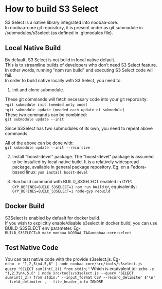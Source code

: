 # How to build S3 Select

S3 Select is a native library integrated into noobaa-core.  
In noobaa-core git repository, it is present under as git submodule in /submodules/s3select (as defined in .gitmodules file).

## Local Native Build

By default, S3 Select is not build in local native default.  
This is to streamline builds of developers who don't need S3 Select feature.  
In other words, running "npm run build" and executing S3 Select code will fail.  
In order to build native locally with S3 Select, you need to:  

1. Init and clone submodule.

These git commands will fetch necessary code into your git reporosity:  
-`git submodule init (needed only once)`  
-`git submodule update (needed each update of submodule)`  
These two commands can be combined:  
`git submodule update --init`

Since S3Select has two submodules of its own, you need to repeat above commands.

All of the above can be done with:  
`git submodule update --init --recursive`

2. Install "boost-devel" package.
The "boost-devel" package is assumed to be installed by local native build.
It is a relatively widespread package, available in general package repository.
Eg, on a Fedora-based linux:
`yum install boost-devel`

3. Run build command with BUILD_S3SELECT enabled in GYP:  
`GYP_DEFINES=BUILD_S3SELECT=1 npm run build`
or, equivalently:
`GYP_DEFINES=BUILD_S3SELECT=1 node-gyp rebuild`

## Docker Build
S3Select is enabled by defualt for docker build.  
If you wish to explicitly enable/disable s3select in docker build, you can use BUILD_S3SELECT env parameter. Eg-  
`BUILD_S3SELECT=0 make noobaa NOOBAA_TAG=noobaa-core:select`

## Test Native Code
You can test native code with the provide s3select.js. Eg-  
`echo -e "1,2,3\n4,5,6" | node noobaa-core/src/tools/s3select.js --query "SELECT sum(int(_2)) from stdin;"`
Which is equivalent to-
`echo -e "1,2,3\n4,5,6" | node src/tools/s3select.js --query "SELECT sum(int(_2)) from stdin;" --input_format CSV --record_delimiter $'\n' --field_delimiter , --file_header_info IGNORE`


